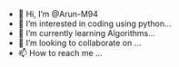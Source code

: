 - 👋 Hi, I’m @Arun-M94
- 👀 I’m interested in coding using python...
- 🌱 I’m currently learning Algorithms...
- 💞️ I’m looking to collaborate on ...
- 📫 How to reach me ...

<!---
Arun-M94/Arun-M94 is a ✨ special ✨ repository because its `README.md` (this file) appears on your GitHub profile.
You can click the Preview link to take a look at your changes.
--->
